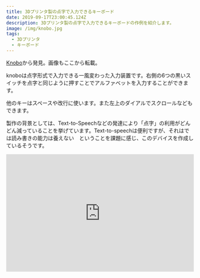 ```yaml
---
title: 3Dプリンタ製の点字で入力できるキーボード
date: 2019-09-17T23:00:45.124Z
description: 3Dプリンタ製の点字で入力できるキーボードの作例を紹介します。
image: /img/knobo.jpg
tags:
  - 3Dプリンタ
  - キーボード
---
```

[Knobo](https://hackaday.io/project/166947-knobo)から発見。画像もここから転載。

knoboは点字形式で入力できる一風変わった入力装置です。右側の6つの黒いスイッチを点字と同じように押すことでアルファベットを入力することができます。

他のキーはスペースや改行に使います。また左上のダイアルでスクロールなどもできます。

製作の背景としては、Text-to-Speechなどの発達により「点字」の利用がどんどん減っていることを挙げています。Text-to-speechは便利ですが、それはでは読み書きの能力は養えない　ということを課題に感じ、このデバイスを作成しているそうです。

<iframe width="100%" height="315" src="https://www.youtube.com/embed/hPfXcRpL8zc" frameborder="0" allow="accelerometer; autoplay; encrypted-media; gyroscope; picture-in-picture" allowfullscreen></iframe>
